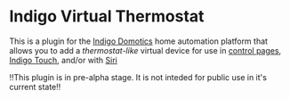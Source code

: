 # Indigo Virtual Thermostat
This is a plugin for the [Indigo Domotics](https://www.indigodomo.com/) home automation platform that allows you to add a _thermostat-like_ virtual device for use in [control pages](https://wiki.indigodomo.com/doku.php?id=indigo_7_documentation:overview&s[]=control&s[]=pages#control_pages), [Indigo Touch](https://www.indigodomo.com/touch.html), and/or with [Siri](https://github.com/Colorado4Wheeler/HomeKit-Bridge)

:bangbang:This plugin is in pre-alpha stage. It is not inteded for public use in it's current state:bangbang:
